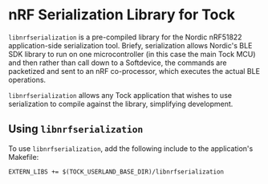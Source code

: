 nRF Serialization Library for Tock
==================================

`libnrfserialization` is a pre-compiled library for the Nordic nRF51822
application-side serialization tool. Briefy, serialization allows Nordic's BLE
SDK library to run on one microcontroller (in this case the main Tock MCU) and
then rather than call down to a Softdevice, the commands are packetized and sent
to an nRF co-processor, which executes the actual BLE operations.

`libnrfserialization` allows any Tock application that wishes to use
serialization to compile against the library, simplifying development.


Using `libnrfserialization`
--------------

To use `libnrfserialization`, add the following include to the application's
Makefile:

    EXTERN_LIBS += $(TOCK_USERLAND_BASE_DIR)/libnrfserialization
